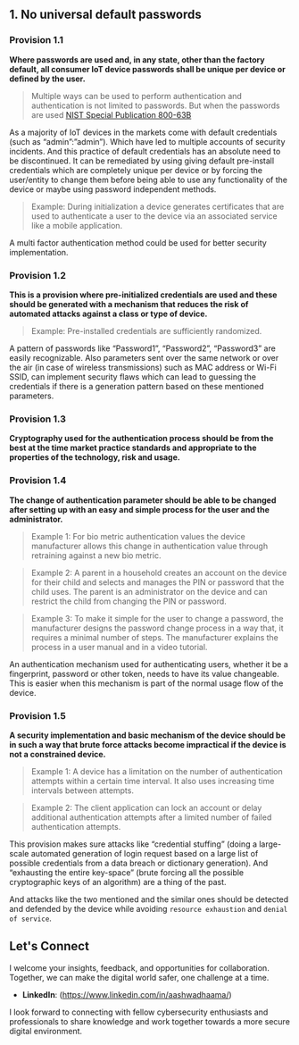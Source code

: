 ## 1. No universal default passwords 

### Provision 1.1  

**Where passwords are used and, in any state, other than the factory default, all consumer IoT device passwords shall be unique per device or defined by the user.**

> Multiple ways can be used to perform authentication and authentication is not limited to passwords. But when the passwords are used [NIST Special Publication 800-63B](https://pages.nist.gov/800-63-3/sp800-63b.html) 

As a majority of IoT devices in the markets come with default credentials (such as “admin”:”admin”). Which have led to multiple accounts of security incidents. And this practice of default credentials has an absolute need to be discontinued. It can be remediated by using giving default pre-install credentials which are completely unique per device or by forcing the user/entity to change them before being able to use any functionality of the device or maybe using password independent methods. 

> Example: During initialization a device generates certificates that are used to authenticate a user to the device via an associated service like a mobile application. 

A multi factor authentication method could be used for better security implementation. 

### Provision 1.2 

**This is a provision where pre-initialized credentials are used and these should be generated with a mechanism that reduces the risk of automated attacks against a class or type of device.** 

> Example: Pre-installed credentials are sufficiently randomized. 

A pattern of passwords like “Password1”, “Password2”, “Password3” are easily recognizable. Also parameters sent over the same network or over the air (in case of wireless transmissions) such as MAC address or Wi-Fi SSID, can implement security flaws which can lead to guessing the credentials if there is a generation pattern based on these mentioned parameters. 

### Provision 1.3 

**Cryptography used for the authentication process should be from the best at the time market practice standards and appropriate to the properties of the technology, risk and usage.** 

### Provision 1.4 

**The change of authentication parameter should be able to be changed after setting up with an easy and simple process for the user and the administrator.** 

> Example 1:  For bio metric authentication values the device manufacturer allows this change in authentication value through retraining against a new bio metric. 

> Example 2: A parent in a household creates an account on the device for their child and selects and manages the PIN or password that the child uses. The parent is an administrator on the device and can restrict the child from changing the PIN or password. 

> Example 3: To make it simple for the user to change a password, the manufacturer designs the password change process in a way that, it requires a minimal number of steps. The manufacturer explains the process in a user manual and in a video tutorial. 

An authentication mechanism used for authenticating users, whether it be a fingerprint, password or other token, needs to have its value changeable. This is easier when this mechanism is part of the normal usage flow of the device. 

### Provision 1.5 

**A security implementation and basic mechanism of the device should be in such a way that brute force attacks become impractical if the device is not a constrained device.**

> Example 1: A device has a limitation on the number of authentication attempts within a certain time interval. It also uses increasing time intervals between attempts. 

> Example 2: The client application can lock an account or delay additional authentication attempts after a limited number of failed authentication attempts. 

This provision makes sure attacks like “credential stuffing” (doing a large-scale automated generation of login request based on a large list of possible credentials from a data breach or dictionary generation). And “exhausting the entire key-space” (brute forcing all the possible cryptographic keys of an algorithm) are a thing of the past.  

And attacks like the two mentioned and the similar ones should be detected and defended by the device while avoiding `resource exhaustion` and `denial of service`.

## Let's Connect

I welcome your insights, feedback, and opportunities for collaboration. Together, we can make the digital world safer, one challenge at a time.

- **LinkedIn**: (https://www.linkedin.com/in/aashwadhaama/)

I look forward to connecting with fellow cybersecurity enthusiasts and professionals to share knowledge and work together towards a more secure digital environment.

